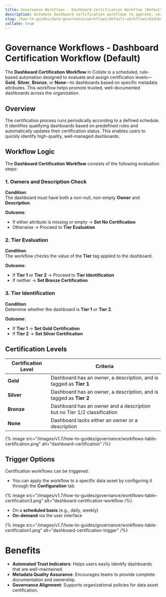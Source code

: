 ```yaml
---
title: Governance Workflows - Dashboard Certification Workflow (Default)
description: Automate dashboard certification workflows to approve, verify, and label trusted insights for wider consumption.
slug: /how-to-guides/data-governance/workflows/default-workflows/dashboard-certification
collate: true
---
```


# Governance Workflows - Dashboard Certification Workflow (Default)

The **Dashboard Certification Workflow** in Collate is a scheduled, rule-based automation designed to evaluate and assign certification levels—**Gold**, **Silver**, **Bronze**, or **None**—to dashboards based on specific metadata attributes. This workflow helps promote trusted, well-documented dashboards across the organization.

## Overview

The certification process runs periodically according to a defined schedule. It identifies qualifying dashboards based on predefined rules and automatically updates their certification status. This enables users to quickly identify high-quality, well-managed dashboards.

## Workflow Logic

The **Dashboard Certification Workflow** consists of the following evaluation steps:

### 1. Owners and Description Check

**Condition**:  
The dashboard must have both a non-null, non-empty **Owner** and **Description**.

**Outcome**:
- If either attribute is missing or empty → **Set No Certification**
- Otherwise → Proceed to **Tier Evaluation**

### 2. Tier Evaluation

**Condition**:  
The workflow checks the value of the **Tier** tag applied to the dashboard.

**Outcome**:
- If **Tier 1** or **Tier 2** → Proceed to **Tier Identification**
- If neither → **Set Bronze Certification**

### 3. Tier Identification

**Condition**:  
Determine whether the dashboard is **Tier 1** or **Tier 2**.

**Outcome**:
- If **Tier 1** → **Set Gold Certification**
- If **Tier 2** → **Set Silver Certification**

## Certification Levels

| Certification Level | Criteria                                                                 |
|---------------------|--------------------------------------------------------------------------|
| **Gold**            | Dashboard has an owner, a description, and is tagged as **Tier 1**       |
| **Silver**          | Dashboard has an owner, a description, and is tagged as **Tier 2**       |
| **Bronze**          | Dashboard has an owner and a description but no Tier 1/2 classification  |
| **None**            | Dashboard lacks either an owner or a description                         |

{% image src="/images/v1.7/how-to-guides/governance/workflows-table-certification.png" alt="dashboard-certification" /%}

## Trigger Options

Certification workflows can be triggered:

- You can apply the workflow to a specific data asset by configuring it through the **Configuration** tab.

{% image src="/images/v1.7/how-to-guides/governance/workflows-table-certification3.png" alt="dashboard-certification-workflow /%}

- On a **scheduled basis** (e.g., daily, weekly)
- **On-demand** via the user interface

{% image src="/images/v1.7/how-to-guides/governance/workflows-table-certification1.png" alt="dashboard-certification-trigger" /%}

# Benefits

- **Automated Trust Indicators**: Helps users easily identify dashboards that are well-maintained.
- **Metadata Quality Assurance**: Encourages teams to provide complete documentation and ownership.
- **Governance Alignment**: Supports organizational policies for data asset certification.
